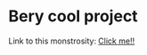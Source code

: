 # Bery cool project

Link to this monstrosity: 
[Click me!!](https://hsuliz.github.io/university/year-2023/www-techniques/touhou-project/src/index.html)
